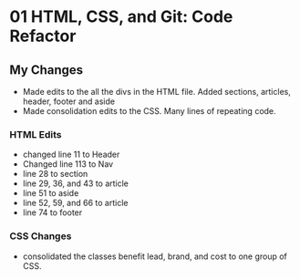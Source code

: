 # 01 HTML, CSS, and Git: Code Refactor

## My Changes

* Made edits to the all the divs in the HTML file. Added sections, articles, header, footer and aside
* Made consolidation edits to the CSS. Many lines of repeating code.

### HTML Edits

* changed line 11 to Header
* Changed line 113 to Nav
* line 28 to section
* line 29, 36, and 43 to article
* line 51 to aside
* line 52, 59, and 66 to article
* line 74 to footer

### CSS Changes

* consolidated the classes benefit lead, brand, and cost to one group of CSS. 
